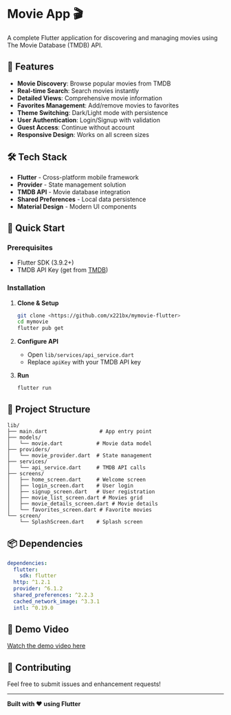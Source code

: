 # Movie App 🎬

A complete Flutter application for discovering and managing movies using The Movie Database (TMDB) API.

## 📱 Features

- **Movie Discovery**: Browse popular movies from TMDB
- **Real-time Search**: Search movies instantly
- **Detailed Views**: Comprehensive movie information
- **Favorites Management**: Add/remove movies to favorites
- **Theme Switching**: Dark/Light mode with persistence
- **User Authentication**: Login/Signup with validation
- **Guest Access**: Continue without account
- **Responsive Design**: Works on all screen sizes

## 🛠️ Tech Stack

- **Flutter** - Cross-platform mobile framework
- **Provider** - State management solution
- **TMDB API** - Movie database integration
- **Shared Preferences** - Local data persistence
- **Material Design** - Modern UI components

## 🚀 Quick Start

### Prerequisites
- Flutter SDK (3.9.2+)
- TMDB API Key (get from [TMDB](https://www.themoviedb.org/settings/api))

### Installation

1. **Clone & Setup**
   ```bash
   git clone <https://github.com/x221bx/mymovie-flutter>
   cd mymovie
   flutter pub get
   ```

2. **Configure API**
   - Open `lib/services/api_service.dart`
   - Replace `apiKey` with your TMDB API key

3. **Run**
   ```bash
   flutter run
   ```

## 📁 Project Structure

```
lib/
├── main.dart                 # App entry point
├── models/
│   └── movie.dart           # Movie data model
├── providers/
│   └── movie_provider.dart  # State management
├── services/
│   └── api_service.dart     # TMDB API calls
├── screens/
│   ├── home_screen.dart     # Welcome screen
│   ├── login_screen.dart    # User login
│   ├── signup_screen.dart   # User registration
│   ├── movie_list_screen.dart # Movies grid
│   ├── movie_details_screen.dart # Movie details
│   └── favorites_screen.dart # Favorite movies
└── screen/
    └── SplashScreen.dart    # Splash screen
```

## 📦 Dependencies

```yaml
dependencies:
  flutter:
    sdk: flutter
  http: ^1.2.1
  provider: ^6.1.2
  shared_preferences: ^2.2.3
  cached_network_image: ^3.3.1
  intl: ^0.19.0
```

## 🎥 Demo Video

[Watch the demo video here](https://your-video-link.com)

## 🤝 Contributing

Feel free to submit issues and enhancement requests!

---

**Built with ❤️ using Flutter**
